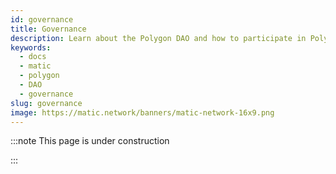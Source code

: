 ```yaml
---
id: governance
title: Governance
description: Learn about the Polygon DAO and how to participate in Polygon's governance
keywords:
  - docs
  - matic
  - polygon
  - DAO
  - governance
slug: governance
image: https://matic.network/banners/matic-network-16x9.png
---
```


<!-- This page is a WIP -->

:::note This page is under construction

:::
